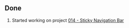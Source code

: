 ## Done
1. Started working on project [014 - Sticky Navigation Bar](../Projects/014%20-%20Sticky%20Navigation%20Bar)